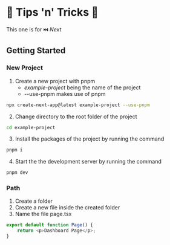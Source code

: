 # 🍆 Tips 'n' Tricks 🎃

This one is for ⏭️ *Next*


## Getting Started

### New Project

1. Create a new project with pnpm
    - *example-project* being the name of the project
    - --use-pnpm makes use of pnpm
```sh
npx create-next-app@latest example-project --use-pnpm
```
2. Change directory to the root folder of the project
```sh
cd example-project
```
3. Install the packages of the project by running the command
```sh
pnpm i
```
4. Start the the development server by running the command
```sh
pnpm dev
```

### Path

1. Create a folder
2. Create a new file inside the created folder
3. Name the file page.tsx
```ts
export default function Page() {
    return <p>Dashboard Page</p>;
}
```
